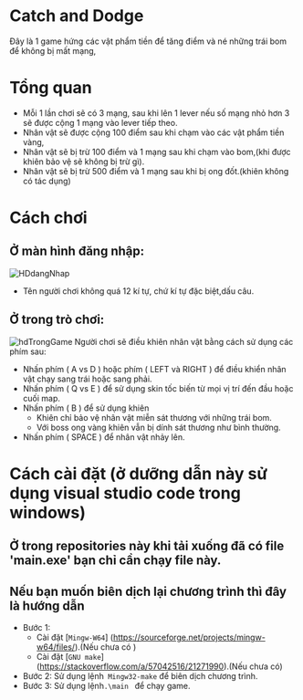  # Catch and Dodge
 Đây là 1 game hứng các vật phẩm tiền để tăng điểm và né những trái bom để không bị mất mạng,
 # Tổng quan
 - Mỗi 1 lần chơi sẽ có 3 mạng, sau khi lên 1 lever nếu số mạng nhỏ hơn 3 sẽ được cộng 1 mạng vào lever tiếp theo.
 - Nhân vật sẽ được cộng 100 điểm sau khi chạm vào các vật phẩm tiền vàng,
 - Nhân vật sẽ bị trừ 100 điểm và 1 mạng sau khi chạm vào bom,(khi được khiên bảo vệ sẽ không bị trừ gì).
 - Nhân vật sẽ bị trừ 500 điểm và 1 mạng sau khi bị ong đốt.(khiên không có tác dụng)
 # Cách chơi
 ## Ở màn hình đăng nhập:
 ![HDdangNhap](https://user-images.githubusercontent.com/81307877/236659597-47312e83-171c-4334-add6-93d2c1f32df7.png)
 - Tên người chơi không quá 12 kí tự, chứ kí tự đặc biệt,dấu câu.
## Ở trong trò chơi:
![hdTrongGame](https://user-images.githubusercontent.com/81307877/236659680-144f2cf8-160c-4ece-814a-cccd9557300a.png)
 Người chơi sẽ điều khiên nhân vật bằng cách sử dụng các phím sau:
 - Nhấn phím ( A vs D ) hoặc phím ( LEFT và RIGHT ) để điều khiển nhân vật chạy sang trái hoặc sang phải.
 - Nhấn phím ( Q vs E ) để sử dụng skin tốc biến từ mọi vị trí đến đầu hoặc cuối map.
 - Nhấn phím ( B ) để sử dụng khiên 
    + Khiên chỉ bảo vệ nhân vật miễn sát thương với những trái bom.
    + Với boss ong vàng khiên vẫn bị dính sát thương như bình thường. 
- Nhấn phím ( SPACE ) để nhân vật nhảy lên.
# Cách cài đặt (ở dưỡng dẫn này sử dụng visual studio code trong windows)
## Ở trong repositories này khi tải xuống đã có file 'main.exe' bạn chỉ cần chạy file này.
## Nếu bạn muốn biên dịch lại chương trình thì đây là hướng dẫn
- Bước 1: 
    + Cài đặt [`Mingw-W64`] (https://sourceforge.net/projects/mingw-w64/files/).(Nếu chưa có )
    + Cài đặt [`GNU make`] (https://stackoverflow.com/a/57042516/21271990).(Nếu chưa có)
- Bước 2: Sử dụng lệnh` Mingw32-make` để biên dịch chương trình.
- Bước 3: Sử dụng lệnh`.\main ` để chạy game.